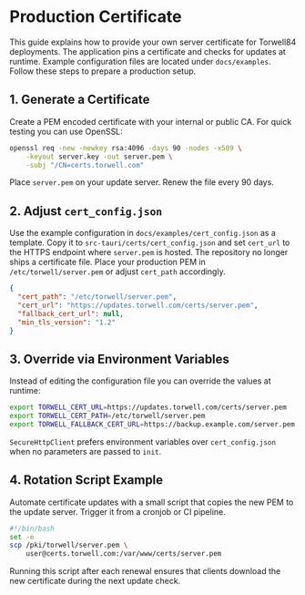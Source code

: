# Production Certificate

This guide explains how to provide your own server certificate for Torwell84 deployments. The application pins a certificate and checks for updates at runtime. Example configuration files are located under `docs/examples`. Follow these steps to prepare a production setup.

## 1. Generate a Certificate

Create a PEM encoded certificate with your internal or public CA. For quick testing you can use OpenSSL:

```bash
openssl req -new -newkey rsa:4096 -days 90 -nodes -x509 \
    -keyout server.key -out server.pem \
    -subj "/CN=certs.torwell.com"
```

Place `server.pem` on your update server. Renew the file every 90 days.

## 2. Adjust `cert_config.json`

Use the example configuration in `docs/examples/cert_config.json` as a template. Copy it to `src-tauri/certs/cert_config.json` and set `cert_url` to the HTTPS endpoint where `server.pem` is hosted. The repository no longer ships a certificate file. Place your production PEM in `/etc/torwell/server.pem` or adjust `cert_path` accordingly.

```json
{
  "cert_path": "/etc/torwell/server.pem",
  "cert_url": "https://updates.torwell.com/certs/server.pem",
  "fallback_cert_url": null,
  "min_tls_version": "1.2"
}
```

## 3. Override via Environment Variables

Instead of editing the configuration file you can override the values at runtime:

```bash
export TORWELL_CERT_URL=https://updates.torwell.com/certs/server.pem
export TORWELL_CERT_PATH=/etc/torwell/server.pem
export TORWELL_FALLBACK_CERT_URL=https://backup.example.com/server.pem
```

`SecureHttpClient` prefers environment variables over `cert_config.json` when no parameters are passed to `init`.

## 4. Rotation Script Example

Automate certificate updates with a small script that copies the new PEM to the update server. Trigger it from a cronjob or CI pipeline.

```bash
#!/bin/bash
set -e
scp /pki/torwell/server.pem \
    user@certs.torwell.com:/var/www/certs/server.pem
```

Running this script after each renewal ensures that clients download the new certificate during the next update check.
